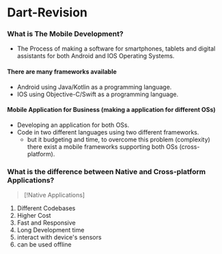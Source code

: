 # Dart-Revision

### What is The Mobile Development?
- The Process of making a software for smartphones, tablets and digital assistants for both Android and IOS Operating Systems.

#### There are many frameworks available
- Android using Java/Kotlin as a programming language.
- IOS using Objective-C/Swift as a programming language.

#### Mobile Application for Business (making a application for different OSs)

- Developing an application for both OSs.
- Code in two different languages using two different frameworks.
  - but it budgeting and time, to overcome this problem (complexity) there exist a mobile frameworks supporting both OSs (cross-platform).

### What is the difference between Native and Cross-platform Applications?

> [!Native Applications]
1. Different Codebases
1. Higher Cost
1. Fast and Responsive
1. Long Development time
1. interact with device's sensors
1. can be used offline

